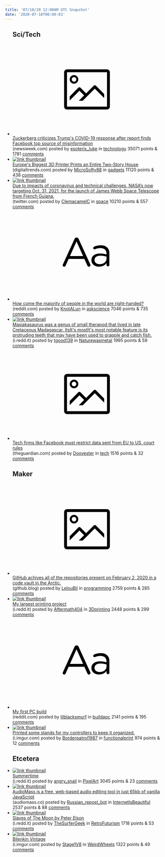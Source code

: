 ```yaml
---
title: '07/18/20 12:00AM UTC Snapshot'
date: '2020-07-18T00:00:03'
---
```

<ul>
<h2>Sci/Tech</h2>

<li><a href='https://www.newsweek.com/zuckerberg-fauci-trump-covid-19-misinformation-facebook-1518549'><svg version='1.1' viewBox='-34 -14 104 64' preserveAspectRatio='xMidYMid meet' xmlns='http://www.w3.org/2000/svg' xmlns:xlink='http://www.w3.org/1999/xlink'>
    <title>link thumbnail</title>
    <path d='M32,4H4A2,2,0,0,0,2,6V30a2,2,0,0,0,2,2H32a2,2,0,0,0,2-2V6A2,2,0,0,0,32,4ZM4,30V6H32V30Z'></path>
    <path d='M8.92,14a3,3,0,1,0-3-3A3,3,0,0,0,8.92,14Zm0-4.6A1.6,1.6,0,1,1,7.33,11,1.6,1.6,0,0,1,8.92,9.41Z'></path>
    <path d='M22.78,15.37l-5.4,5.4-4-4a1,1,0,0,0-1.41,0L5.92,22.9v2.83l6.79-6.79L16,22.18l-3.75,3.75H15l8.45-8.45L30,24V21.18l-5.81-5.81A1,1,0,0,0,22.78,15.37Z'></path>
    </svg></a><div><div class='linkTitle'><a href='https://www.newsweek.com/zuckerberg-fauci-trump-covid-19-misinformation-facebook-1518549'>Zuckerberg criticizes Trump's COVID-19 response after report finds Facebook top source of misinformation</a></div>(newsweek.com) posted by <a href='https://www.reddit.com/user/esoterix_luke'>esoterix_luke</a> in <a href='https://www.reddit.com/r/technology'>technology</a> 35071 points & 1781 <a href='https://www.reddit.com/r/technology/comments/hsto3f/zuckerberg_criticizes_trumps_covid19_response/'>comments</a></div></li>

<li><a href='https://www.digitaltrends.com/news/kamp-c-3d-printed-building/'><img src='https://b.thumbs.redditmedia.com/7vrs6z5iipq4aqMrsHXiDtffbTd_hU1Bf8DrK5xPiZU.jpg' alt='link thumbnail'></a><div><div class='linkTitle'><a href='https://www.digitaltrends.com/news/kamp-c-3d-printed-building/'>Europe's Biggest 3D Printer Prints an Entire Two-Story House</a></div>(digitaltrends.com) posted by <a href='https://www.reddit.com/user/MicroSofty88'>MicroSofty88</a> in <a href='https://www.reddit.com/r/gadgets'>gadgets</a> 11120 points & 438 <a href='https://www.reddit.com/r/gadgets/comments/hsxjf3/europes_biggest_3d_printer_prints_an_entire/'>comments</a></div></li>

<li><a href='https://twitter.com/nasa/status/1283877277160345601?s=21'><img src='https://a.thumbs.redditmedia.com/90LivjKOZWlxccEkKQX9gW1aM9ovtqsVuiL2IxwvY00.jpg' alt='link thumbnail'></a><div><div class='linkTitle'><a href='https://twitter.com/nasa/status/1283877277160345601?s=21'>Due to impacts of coronavirus and technical challenges, NASA’s now targeting Oct. 31, 2021, for the launch of James Webb Space Telescope from French Guiana.</a></div>(twitter.com) posted by <a href='https://www.reddit.com/user/ClemacamelC'>ClemacamelC</a> in <a href='https://www.reddit.com/r/space'>space</a> 10210 points & 557 <a href='https://www.reddit.com/r/space/comments/hsqjii/due_to_impacts_of_coronavirus_and_technical/'>comments</a></div></li>

<li><a href='https://www.reddit.com/r/askscience/comments/hsrq9f/how_come_the_majority_of_people_in_the_world_are/'><svg version='1.1' viewBox='-34 -12 104 64' preserveAspectRatio='xMidYMid slice' xmlns='http://www.w3.org/2000/svg' xmlns:xlink='http://www.w3.org/1999/xlink'>
    <title>text link thumbnail</title>
    <path d='M12.19,8.84a1.45,1.45,0,0,0-1.4-1h-.12a1.46,1.46,0,0,0-1.42,1L1.14,26.56a1.29,1.29,0,0,0-.14.59,1,1,0,0,0,1,1,1.12,1.12,0,0,0,1.08-.77l2.08-4.65h11l2.08,4.59a1.24,1.24,0,0,0,1.12.83,1.08,1.08,0,0,0,1.08-1.08,1.64,1.64,0,0,0-.14-.57ZM6.08,20.71l4.59-10.22,4.6,10.22Z'>
    </path>
    <path d='M32.24,14.78A6.35,6.35,0,0,0,27.6,13.2a11.36,11.36,0,0,0-4.7,1,1,1,0,0,0-.58.89,1,1,0,0,0,.94.92,1.23,1.23,0,0,0,.39-.08,8.87,8.87,0,0,1,3.72-.81c2.7,0,4.28,1.33,4.28,3.92v.5a15.29,15.29,0,0,0-4.42-.61c-3.64,0-6.14,1.61-6.14,4.64v.05c0,2.95,2.7,4.48,5.37,4.48a6.29,6.29,0,0,0,5.19-2.48V26.9a1,1,0,0,0,1,1,1,1,0,0,0,1-1.06V19A5.71,5.71,0,0,0,32.24,14.78Zm-.56,7.7c0,2.28-2.17,3.89-4.81,3.89-1.94,0-3.61-1.06-3.61-2.86v-.06c0-1.8,1.5-3,4.2-3a15.2,15.2,0,0,1,4.22.61Z'>
    </path>
    </svg></a><div><div class='linkTitle'><a href='https://www.reddit.com/r/askscience/comments/hsrq9f/how_come_the_majority_of_people_in_the_world_are/'>How come the majority of people in the world are right-handed?</a></div>(reddit.com) posted by <a href='https://www.reddit.com/user/KnotALun'>KnotALun</a> in <a href='https://www.reddit.com/r/askscience'>askscience</a> 7046 points & 735 <a href='https://www.reddit.com/r/askscience/comments/hsrq9f/how_come_the_majority_of_people_in_the_world_are/'>comments</a></div></li>

<li><a href='https://i.redd.it/ptwk2gkv0fb51.jpg'><img src='https://b.thumbs.redditmedia.com/d-r1LSJPaxpdXcte07xMMt8faMlvjoHnTdS5YZWEyyQ.jpg' alt='link thumbnail'></a><div><div class='linkTitle'><a href='https://i.redd.it/ptwk2gkv0fb51.jpg'>Masiakasaurus was a genus of small therapod that lived in late Cretaceous Madagascar. ItsIt's mostIt's most notable feature is its protruding teeth that may have been used to grapple and catch fish.</a></div>(i.redd.it) posted by <a href='https://www.reddit.com/user/tgood139'>tgood139</a> in <a href='https://www.reddit.com/r/Naturewasmetal'>Naturewasmetal</a> 1995 points & 59 <a href='https://www.reddit.com/r/Naturewasmetal/comments/hsv8pg/masiakasaurus_was_a_genus_of_small_therapod_that/'>comments</a></div></li>

<li><a href='https://www.theguardian.com/technology/2020/jul/16/tech-firms-like-facebook-must-restrict-data-sent-from-eu-to-us-court-rules'><svg version='1.1' viewBox='-34 -14 104 64' preserveAspectRatio='xMidYMid meet' xmlns='http://www.w3.org/2000/svg' xmlns:xlink='http://www.w3.org/1999/xlink'>
    <title>link thumbnail</title>
    <path d='M32,4H4A2,2,0,0,0,2,6V30a2,2,0,0,0,2,2H32a2,2,0,0,0,2-2V6A2,2,0,0,0,32,4ZM4,30V6H32V30Z'></path>
    <path d='M8.92,14a3,3,0,1,0-3-3A3,3,0,0,0,8.92,14Zm0-4.6A1.6,1.6,0,1,1,7.33,11,1.6,1.6,0,0,1,8.92,9.41Z'></path>
    <path d='M22.78,15.37l-5.4,5.4-4-4a1,1,0,0,0-1.41,0L5.92,22.9v2.83l6.79-6.79L16,22.18l-3.75,3.75H15l8.45-8.45L30,24V21.18l-5.81-5.81A1,1,0,0,0,22.78,15.37Z'></path>
    </svg></a><div><div class='linkTitle'><a href='https://www.theguardian.com/technology/2020/jul/16/tech-firms-like-facebook-must-restrict-data-sent-from-eu-to-us-court-rules'>Tech firms like Facebook must restrict data sent from EU to US, court rules</a></div>(theguardian.com) posted by <a href='https://www.reddit.com/user/Doovester'>Doovester</a> in <a href='https://www.reddit.com/r/tech'>tech</a> 1516 points & 32 <a href='https://www.reddit.com/r/tech/comments/hss2bx/tech_firms_like_facebook_must_restrict_data_sent/'>comments</a></div></li>

<h2>Maker</h2>

<li><a href='https://github.blog/2020-07-16-github-archive-program-the-journey-of-the-worlds-open-source-code-to-the-arctic/'><svg version='1.1' viewBox='-34 -14 104 64' preserveAspectRatio='xMidYMid meet' xmlns='http://www.w3.org/2000/svg' xmlns:xlink='http://www.w3.org/1999/xlink'>
    <title>link thumbnail</title>
    <path d='M32,4H4A2,2,0,0,0,2,6V30a2,2,0,0,0,2,2H32a2,2,0,0,0,2-2V6A2,2,0,0,0,32,4ZM4,30V6H32V30Z'></path>
    <path d='M8.92,14a3,3,0,1,0-3-3A3,3,0,0,0,8.92,14Zm0-4.6A1.6,1.6,0,1,1,7.33,11,1.6,1.6,0,0,1,8.92,9.41Z'></path>
    <path d='M22.78,15.37l-5.4,5.4-4-4a1,1,0,0,0-1.41,0L5.92,22.9v2.83l6.79-6.79L16,22.18l-3.75,3.75H15l8.45-8.45L30,24V21.18l-5.81-5.81A1,1,0,0,0,22.78,15.37Z'></path>
    </svg></a><div><div class='linkTitle'><a href='https://github.blog/2020-07-16-github-archive-program-the-journey-of-the-worlds-open-source-code-to-the-arctic/'>GitHub achives all of the repositories present on February 2, 2020 in a code vault in the Arctic.</a></div>(github.blog) posted by <a href='https://www.reddit.com/user/LelouBil'>LelouBil</a> in <a href='https://www.reddit.com/r/programming'>programming</a> 2759 points & 285 <a href='https://www.reddit.com/r/programming/comments/hstcpi/github_achives_all_of_the_repositories_present_on/'>comments</a></div></li>

<li><a href='https://i.redd.it/9ogu8k1kheb51.jpg'><img src='https://a.thumbs.redditmedia.com/1WYOKaBQvPs0XSywdY4aWYhKeeyeUqk35dHUh7hEtG0.jpg' alt='link thumbnail'></a><div><div class='linkTitle'><a href='https://i.redd.it/9ogu8k1kheb51.jpg'>My largest printing project</a></div>(i.redd.it) posted by <a href='https://www.reddit.com/user/Aftermath404'>Aftermath404</a> in <a href='https://www.reddit.com/r/3Dprinting'>3Dprinting</a> 2448 points & 299 <a href='https://www.reddit.com/r/3Dprinting/comments/hsttg1/my_largest_printing_project/'>comments</a></div></li>

<li><a href='https://www.reddit.com/r/buildapc/comments/hsvclt/my_first_pc_build/'><svg version='1.1' viewBox='-34 -12 104 64' preserveAspectRatio='xMidYMid slice' xmlns='http://www.w3.org/2000/svg' xmlns:xlink='http://www.w3.org/1999/xlink'>
    <title>text link thumbnail</title>
    <path d='M12.19,8.84a1.45,1.45,0,0,0-1.4-1h-.12a1.46,1.46,0,0,0-1.42,1L1.14,26.56a1.29,1.29,0,0,0-.14.59,1,1,0,0,0,1,1,1.12,1.12,0,0,0,1.08-.77l2.08-4.65h11l2.08,4.59a1.24,1.24,0,0,0,1.12.83,1.08,1.08,0,0,0,1.08-1.08,1.64,1.64,0,0,0-.14-.57ZM6.08,20.71l4.59-10.22,4.6,10.22Z'>
    </path>
    <path d='M32.24,14.78A6.35,6.35,0,0,0,27.6,13.2a11.36,11.36,0,0,0-4.7,1,1,1,0,0,0-.58.89,1,1,0,0,0,.94.92,1.23,1.23,0,0,0,.39-.08,8.87,8.87,0,0,1,3.72-.81c2.7,0,4.28,1.33,4.28,3.92v.5a15.29,15.29,0,0,0-4.42-.61c-3.64,0-6.14,1.61-6.14,4.64v.05c0,2.95,2.7,4.48,5.37,4.48a6.29,6.29,0,0,0,5.19-2.48V26.9a1,1,0,0,0,1,1,1,1,0,0,0,1-1.06V19A5.71,5.71,0,0,0,32.24,14.78Zm-.56,7.7c0,2.28-2.17,3.89-4.81,3.89-1.94,0-3.61-1.06-3.61-2.86v-.06c0-1.8,1.5-3,4.2-3a15.2,15.2,0,0,1,4.22.61Z'>
    </path>
    </svg></a><div><div class='linkTitle'><a href='https://www.reddit.com/r/buildapc/comments/hsvclt/my_first_pc_build/'>My first PC build</a></div>(reddit.com) posted by <a href='https://www.reddit.com/user/lilblacksmurf'>lilblacksmurf</a> in <a href='https://www.reddit.com/r/buildapc'>buildapc</a> 2141 points & 195 <a href='https://www.reddit.com/r/buildapc/comments/hsvclt/my_first_pc_build/'>comments</a></div></li>

<li><a href='https://i.imgur.com/ydT43IT.jpg'><img src='https://a.thumbs.redditmedia.com/5q5cExrtEEAoostbalv1o2Mj4reX3lHZmYVS9Ro_t94.jpg' alt='link thumbnail'></a><div><div class='linkTitle'><a href='https://i.imgur.com/ydT43IT.jpg'>Printed some stands for my controllers to keep it organized.</a></div>(i.imgur.com) posted by <a href='https://www.reddit.com/user/Borderpatrol1987'>Borderpatrol1987</a> in <a href='https://www.reddit.com/r/functionalprint'>functionalprint</a> 974 points & 12 <a href='https://www.reddit.com/r/functionalprint/comments/hsvpqt/printed_some_stands_for_my_controllers_to_keep_it/'>comments</a></div></li>

<h2>Etcetera</h2>

<li><a href='https://i.redd.it/dl99y1tzzdb51.png'><img src='https://b.thumbs.redditmedia.com/Q0ijSu6ff2vJ1cKhNbTFVwShfTxcIhal2CjY6NThvLg.jpg' alt='link thumbnail'></a><div><div class='linkTitle'><a href='https://i.redd.it/dl99y1tzzdb51.png'>Summertime</a></div>(i.redd.it) posted by <a href='https://www.reddit.com/user/angry_snail'>angry_snail</a> in <a href='https://www.reddit.com/r/PixelArt'>PixelArt</a> 3045 points & 23 <a href='https://www.reddit.com/r/PixelArt/comments/hssq4j/summertime/'>comments</a></div></li>

<li><a href='https://audiomass.co/'><img src='https://b.thumbs.redditmedia.com/Ouy--asoAnyBesa-4UpFyrQNScQSgIWwN-9AkhVk1AA.jpg' alt='link thumbnail'></a><div><div class='linkTitle'><a href='https://audiomass.co/'>AudioMass is a free, web-based audio editing tool in just 65kb of vanilla JavaScript</a></div>(audiomass.co) posted by <a href='https://www.reddit.com/user/Russian_repost_bot'>Russian_repost_bot</a> in <a href='https://www.reddit.com/r/InternetIsBeautiful'>InternetIsBeautiful</a> 2537 points & 88 <a href='https://www.reddit.com/r/InternetIsBeautiful/comments/hssee8/audiomass_is_a_free_webbased_audio_editing_tool/'>comments</a></div></li>

<li><a href='https://i.redd.it/fo9p9ivlpfb51.jpg'><img src='https://a.thumbs.redditmedia.com/aTxy4Ncz5AmQZNTj8SZBuuGk2l6kABgr4lsM-S6rQf4.jpg' alt='link thumbnail'></a><div><div class='linkTitle'><a href='https://i.redd.it/fo9p9ivlpfb51.jpg'>Slaves of The Moon by Peter Elson</a></div>(i.redd.it) posted by <a href='https://www.reddit.com/user/TheSurferGeek'>TheSurferGeek</a> in <a href='https://www.reddit.com/r/RetroFuturism'>RetroFuturism</a> 1718 points & 53 <a href='https://www.reddit.com/r/RetroFuturism/comments/hsxigl/slaves_of_the_moon_by_peter_elson/'>comments</a></div></li>

<li><a href='https://i.imgur.com/Oeuib1j.jpg'><img src='https://a.thumbs.redditmedia.com/TYlVHBXUzPiKxJAD7c-DicFoh66RR39hKs72e9mZPS8.jpg' alt='link thumbnail'></a><div><div class='linkTitle'><a href='https://i.imgur.com/Oeuib1j.jpg'>Bilenkin Vintage</a></div>(i.imgur.com) posted by <a href='https://www.reddit.com/user/Stage1V8'>Stage1V8</a> in <a href='https://www.reddit.com/r/WeirdWheels'>WeirdWheels</a> 1322 points & 49 <a href='https://www.reddit.com/r/WeirdWheels/comments/hsu79k/bilenkin_vintage/'>comments</a></div></li>

</ul>
